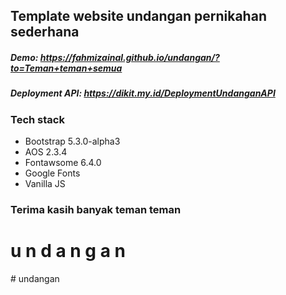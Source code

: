 ## Template website undangan pernikahan sederhana

##### Demo: https://fahmizainal.github.io/undangan/?to=Teman+teman+semua

##### Deployment API: https://dikit.my.id/DeploymentUndanganAPI

### Tech stack
- Bootstrap 5.3.0-alpha3
- AOS 2.3.4
- Fontawsome 6.4.0
- Google Fonts
- Vanilla JS

### Terima kasih banyak teman teman
#   u n d a n g a n 
 
 #   u n d a n g a n  
 